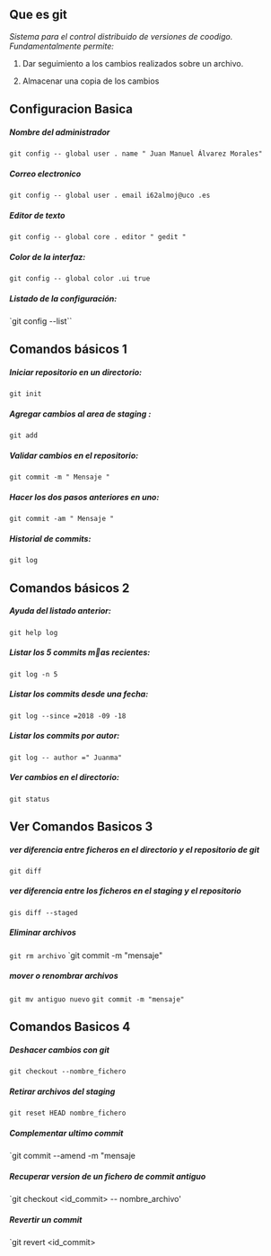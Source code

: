 

## Que es git

*Sistema para el control distribuido de versiones
de coodigo. Fundamentalmente permite:*
1. Dar seguimiento a los cambios realizados sobre un 		archivo.

2. Almacenar una copia de los cambios

## Configuracion Basica

##### Nombre del administrador
`git config -- global user . name " Juan Manuel Álvarez Morales"`

##### Correo electronico
`git config -- global user . email i62almoj@uco .es`

##### Editor de texto
`git config -- global core . editor " gedit "`

##### Color de la interfaz:
`git config -- global color .ui true`

##### Listado de la configuración:
`git config --list``

## Comandos básicos 1

##### Iniciar repositorio en un directorio:
`git init`

##### Agregar cambios al area de staging :
`git add`

##### Validar cambios en el repositorio:
`git commit -m " Mensaje "`

##### Hacer los dos pasos anteriores en uno:
`git commit -am " Mensaje "`

##### Historial de commits:
`git log`

## Comandos básicos 2

##### Ayuda del listado anterior:
`git help log`

##### Listar los 5 commits mas recientes:
`git log -n 5`

##### Listar los commits desde una fecha:
`git log --since =2018 -09 -18`

##### Listar los commits por autor:
`git log -- author =" Juanma"`

##### Ver cambios en el directorio:
`git status`

## Ver Comandos Basicos 3

##### ver diferencia entre ficheros en el directorio y el repositorio de git
`git diff`

##### ver diferencia entre los ficheros en el staging y el repositorio
`gis diff --staged`

##### Eliminar archivos
`git rm archivo`
`git commit -m "mensaje"

##### mover o renombrar archivos
`git mv antiguo nuevo`
`git commit -m "mensaje"`

## Comandos Basicos 4

##### Deshacer cambios con git
`git checkout --nombre_fichero`

##### Retirar archivos del staging
`git reset HEAD nombre_fichero`

##### Complementar ultimo commit
`git commit --amend -m "mensaje

##### Recuperar version de un fichero de commit antiguo
`git checkout <id_commit> -- nombre_archivo'

##### Revertir un commit
`git revert <id_commit>
